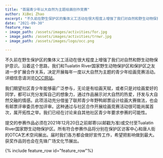 ```yaml
---
title: "首届青少年以大自然为主题绘画创作竞赛"
author: XiBei Zhao
excerpt: "不久前在野生保护区的集体义工活动在很大程度上增强了我们对自然和野生动物保护意识。沿着这个思路，我们和Tualatin River国家野生动物保护区和保护区之友进一步扩展合作关系，决定开展每年一度以大自然为主题的青少年绘画竞赛活动。"
date: "2021-09-30"
feature_row:
- image_path: /assets/images/activities/for.jpg
- image_path: /assets/images/activities/trnwr.jpg
- image_path: /assets/images/logo/occ.png

---
```


不久前在野生保护区的集体义工活动在很大程度上增强了我们对自然和野生动物保护意识。沿着这个思路，我们和Tualatin River国家野生动物保护区和保护区之友进一步扩展合作关系，决定开展每年一度以大自然为主题的青少年绘画竞赛活动。详细信息请浏览[OCC网站](https://pdxchinese.org/artcontest/)。

我们期望社区青少年能够最广泛参与，无论是有绘画天赋，或者只是对绘画爱好的同学，都可以充分发挥自己的想象力，通过作品展示对大自然的热爱，抒发与大自然交融的情感。此项活动充分借鉴了联邦青少年野鸭邮票设计绘画大赛做法，也会有邮票评审委员参加评审。这种通过与社区合作开展绘画竞赛活动很可能尚属首次，属开拓性之举。我们已经在讨论来自其他社区青少年要求参赛的可能性。

提交的参赛作品必须在2021年12月20日之前邮寄(以邮戳为准)或交付至Tualatin River国家野生动物保护区。所有符合参赛作品将分别在保护区访客中心和唐人街的OTCA艺术空间展出。届时我们各方都会做好宣传工作，希望把影响做到最大。获奖作品则也会在先锋广场文化节展出。

{% include feature_row id="feature_row"%}
